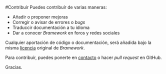 #Contribuír
Puedes contribuír de varias maneras:
* Añadir o proponer mejoras
* Corregir o avisar de errores o *bugs*
* Traduccir documentación a tu idioma
* Dar a conocer *Bramework* en foros y redes sociales

Cualquier aportación de código o documentación, será añadida bajo la misma [licencia](LICENSE.md) original de *Bramework*.

Para contribuír, puedes ponerte en [contacto](https://plus.google.com/communities/104938291205143609131/stream/957ba9b5-234b-4260-a6e7-f6a8ab29a7a3) o hacer *pull request* en GitHub.

Gracias.